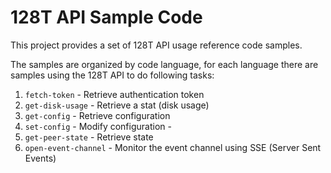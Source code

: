 # 128T API Sample Code
This project provides a set of 128T API usage reference code samples.

The samples are organized by code language, for each language there are samples using the 128T API to do following tasks:
1. `fetch-token` - Retrieve authentication token
2. `get-disk-usage` - Retrieve a stat (disk usage)
3. `get-config` - Retrieve configuration
4. `set-config` - Modify configuration -
5. `get-peer-state` - Retrieve state
6. `open-event-channel` - Monitor the event channel using SSE (Server Sent Events)
